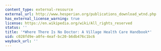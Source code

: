 ```yaml
---
content_type: external-resource
external_url: http://www.hesperian.org/publications_download_wtnd.php
has_external_license_warning: true
license: https://en.wikipedia.org/wiki/All_rights_reserved
status: ''
title: '*Where There Is No Doctor: A Village Health Care Handbook*'
uid: c028fd9e-a0fe-4eaf-bc20-b6db476c1bc6
wayback_url: ''
---
```

